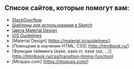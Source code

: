 ## Список сайтов, которые помогут вам:
* [StackOverflow](https://www.stackoverflow.com)
* [Шаблоны для использования в Sketch](https://www.sketchappsources.com)
* [Цвета Material Design](https://www.materialui.co)
* [iOS Guidelines](https://developer.apple.com/ios/human-interface-guidelines/overview/design-principles/)
* [Material Design] (https://material.io/guidelines/)
* [Помощник в изучении HTML, CSS] (http://htmlbook.ru/)
* [Функции тайминга (ease, ease in, ease out, ...)] (http://htmlbook.ru/css/transition-timing-function)
* [Moqups.com] (https://moqups.com/)